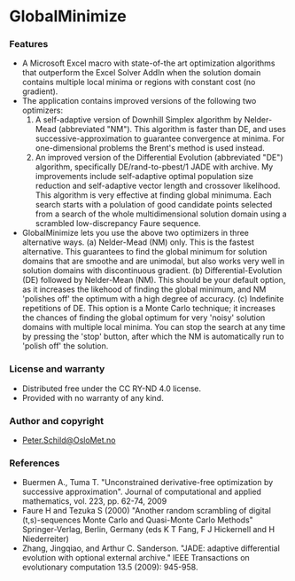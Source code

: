 # GlobalMinimize
### Features
- A Microsoft Excel macro with state-of-the art optimization algorithms that outperform the Excel Solver AddIn when the solution domain contains multiple local minima or regions with constant cost (no gradient). 
- The application contains improved versions of the following two optimizers: 
  1. A self-adaptive version of Downhill Simplex algorithm by Nelder-Mead (abbreviated "NM"). This algorithm is faster than DE, and uses successive-approximation to guarantee convergence at minima. For one-dimensional problems the Brent's method is used instead.
  2. An improved version of the Differential Evolution (abbreviated "DE") algorithm, specifically DE/rand-to-pbest/1 JADE with archive. My improvements include self-adaptive optimal population size reduction and self-adaptive vector length and crossover likelihood. This algorithm is very effective at finding global minimuma. Each search starts with a polulation of good candidate points selected from a search of the whole multidimensional solution domain using a scrambled low-discrepancy Faure sequence.
- GlobalMinimize lets you use the above two optimizers in three alternative ways.
  (a) Nelder-Mead (NM) only. This is the fastest alternative. This guarantees to find the global minimum for solution domains that are smoothe and are unimodal, but also works very well in solution domains with discontinuous gradient.
  (b) Differential-Evolution (DE) followed by Nelder-Mean (NM). This should be your default option, as it increases the likehood of finding the global minimum, and NM 'polishes off' the optimum with a high degree of accuracy.
  (c) Indefinite repetitions of DE. This option is a Monte Carlo technique; it increases the chances of finding the global optimum for very 'noisy' solution domains with multiple local minima. You can stop the search at any time by pressing the 'stop' button, after which the NM is automatically run to 'polish off' the solution.

### License and warranty
- Distributed free under the CC RY-ND 4.0 license.
- Provided with no warranty of any kind.

### Author and copyright
- Peter.Schild@OsloMet.no

### References
- Buermen A., Tuma T. "Unconstrained derivative-free optimization by successive approximation". Journal of computational and applied mathematics, vol. 223, pp. 62-74, 2009
- Faure H and Tezuka S (2000) "Another random scrambling of digital (t,s)-sequences Monte Carlo and Quasi-Monte Carlo Methods" Springer-Verlag, Berlin, Germany (eds K T Fang, F J Hickernell and H Niederreiter)
- Zhang, Jingqiao, and Arthur C. Sanderson. "JADE: adaptive differential evolution with optional external archive." IEEE Transactions on evolutionary computation 13.5 (2009): 945-958.
